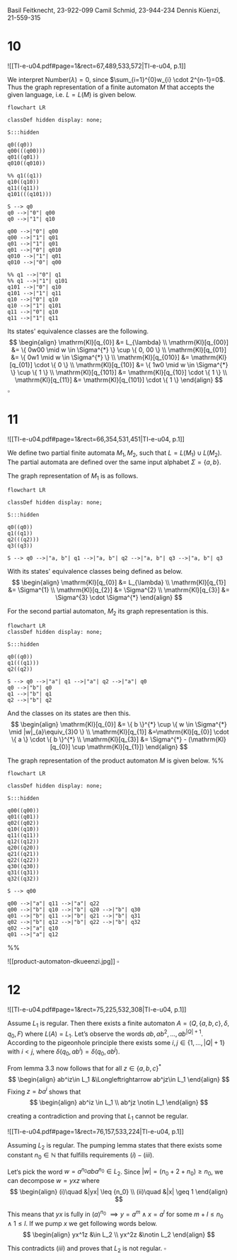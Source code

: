 
Basil Feitknecht, 23-922-099
Camil Schmid, 23-944-234
Dennis Küenzi, 21-559-315


# 10
![[TI-e-u04.pdf#page=1&rect=67,489,533,572|TI-e-u04, p.1]]

We interpret $\mathrm{Number}(\lambda)=0$, since $\sum_{i=1}^{0}w_{i} \cdot 2^{n-1}=0$. Thus the graph representation of a finite automaton $M$ that accepts the given language, i.e. $L=L(M)$ is given below.
```mermaid
flowchart LR

classDef hidden display: none;

S:::hidden

q0((q0))
q00(((q00)))
q01((q01))
q010((q010))

%% q1((q1))
q10((q10))
q11((q11))
q101(((q101)))

S --> q0
q0 -->|"0"| q00
q0 -->|"1"| q10

q00 -->|"0"| q00
q00 -->|"1"| q01
q01 -->|"1"| q01
q01 -->|"0"| q010
q010 -->|"1"| q01
q010 -->|"0"| q00

%% q1 -->|"0"| q1
%% q1 -->|"1"| q101
q101 -->|"0"| q10
q101 -->|"1"| q11
q10 -->|"0"| q10
q10 -->|"1"| q101
q11 -->|"0"| q10
q11 -->|"1"| q11
```

Its states' equivalence classes are the following.
$$
\begin{align}
\mathrm{Kl}[q_{0}] &= L_{\lambda} \\
\mathrm{Kl}[q_{00}] &= \{ 0w00 \mid w \in \Sigma^{*} \} \cup \{ 0, 00 \} \\
\mathrm{Kl}[q_{01}] &= \{ 0w1 \mid w \in \Sigma^{*} \} \\
\mathrm{Kl}[q_{010}] &= \mathrm{Kl}[q_{01}] \cdot \{ 0 \} \\
\mathrm{Kl}[q_{10}] &= \{ 1w0 \mid w \in \Sigma^{*} \} \cup \{ 1 \} \\
\mathrm{Kl}[q_{101}] &= \mathrm{Kl}[q_{10}] \cdot \{ 1 \} \\
\mathrm{Kl}[q_{11}] &= \mathrm{Kl}[q_{101}] \cdot \{ 1 \}
\end{align}
$$
$\square$

<div class="page-break" style="page-break-before: always;"></div>

# 11
![[TI-e-u04.pdf#page=1&rect=66,354,531,451|TI-e-u04, p.1]]

We define two partial finite automata $M_{1}, M_{2}$, such that $L=L(M_{1})\cup L(M_{2})$. The partial automata are defined over the same input alphabet $\Sigma=\{ a, b \}$. 

The graph representation of $M_{1}$ is as follows.
```mermaid
flowchart LR

classDef hidden display: none;

S:::hidden

q0((q0))
q1((q1))
q2(((q2)))
q3((q3))

S --> q0 -->|"a, b"| q1 -->|"a, b"| q2 -->|"a, b"| q3 -->|"a, b"| q3
```

With its states' equivalence classes being defined as below.
$$
\begin{align}
\mathrm{Kl}[q_{0}] &= L_{\lambda} \\
\mathrm{Kl}[q_{1}] &= \Sigma^{1} \\
\mathrm{Kl}[q_{2}] &= \Sigma^{2} \\
\mathrm{Kl}[q_{3}] &= \Sigma^{3} \cdot \Sigma^{*}
\end{align}
$$


For the second partial automaton, $M_{2}$ its graph representation is this.
```mermaid
flowchart LR
classDef hidden display: none;

S:::hidden

q0((q0))
q1(((q1)))
q2((q2))

S --> q0 -->|"a"| q1 -->|"a"| q2 -->|"a"| q0
q0 -->|"b"| q0
q1 -->|"b"| q1
q2 -->|"b"| q2
```

And the classes on its states are then this.
$$
\begin{align}
\mathrm{Kl}[q_{0}] &= \{ b \}^{*} \cup \{ w \in \Sigma^{*} \mid |w|_{a}\equiv_{3}0 \} \\
\mathrm{Kl}[q_{1}] &=\mathrm{Kl}[q_{0}] \cdot \{ a \} \cdot \{ b \}^{*} \\
\mathrm{Kl}[q_{3}] &= \Sigma^{*} - (\mathrm{Kl}[q_{0}] \cup \mathrm{Kl}[q_{1}])
\end{align}
$$


The graph representation of the product automaton $M$ is given below.
%%
```mermaid
flowchart LR

classDef hidden display: none;

S:::hidden

q00((q00))
q01((q01))
q02((q02))
q10((q10))
q11((q11))
q12((q12))
q20((q20))
q21((q21))
q22((q22))
q30((q30))
q31((q31))
q32((q32))

S --> q00

q00 -->|"a"| q11 -->|"a"| q22
q00 -->|"b"| q10 -->|"b"| q20 -->|"b"| q30
q01 -->|"b"| q11 -->|"b"| q21 -->|"b"| q31
q02 -->|"b"| q12 -->|"b"| q22 -->|"b"| q32
q02 -->|"a"| q10
q01 -->|"a"| q12
```
%%

![[product-automaton-dkueenzi.jpg]]
$\square$

<div class="page-break" style="page-break-before: always;"></div>

# 12

![[TI-e-u04.pdf#page=1&rect=75,225,532,308|TI-e-u04, p.1]]

Assume $L_1$ is regular. Then there exists a finite automaton $A=(Q, \{a, b, c\}, \delta, q_{0}, F)$ where $L(A)= L_1$. Let’s observe the words $ab,ab^2,...,ab^{|Q|+1}$.
According to the pigeonhole principle there exists some $i,j \in \{1,...,|Q|+1\}$ with $i < j$, where $\delta (q_0, ab^i) = \delta (q_0,ab^j)$.


From lemma 3.3 now follows that for all $z \in \{{a,b,c}\}^{*}$
$$
\begin{align}
ab^iz\in L_1 &\Longleftrightarrow ab^jz\in L_1
\end{align}
$$
Fixing $z = ba^i$ shows that
$$
\begin{align}
ab^iz \in L_1 \\
ab^jz \notin L_1
\end{align}
$$

creating a contradiction and proving that $L_1$ cannot be regular.



![[TI-e-u04.pdf#page=1&rect=76,157,533,224|TI-e-u04, p.1]]

Assuming $L_2$ is regular.
The pumping lemma states that there exists some constant ${n_0} \in \mathbb N$  that fulfills requirements $(i) - (iii)$. 

Let‘s pick the word $w = a^{n_0}aba^{n_0} \in L_2$. Since $|w| = (n_0 + 2 + n_0)\geq {n_0}$, we can decompose $w = yxz$ where
$$
\begin{align}
(i)\quad &|yx| \leq {n_0} \\
(ii)\quad &|x| \geq 1 
\end{align}
$$

This means that $yx$ is fully in $(a)^{n_0}$  $\implies y = a^m \wedge x = a^l$ for some $m + l \leq n_0 \wedge 1 \leq l$.
If we pump $x$ we get following words below.
$$
\begin{align}
yx^1z &\in L_2 \\
yx^2z &\notin L_2
\end{align}
$$

This contradicts $(iii)$ and proves that $L_2$ is not regular.
$\square$
